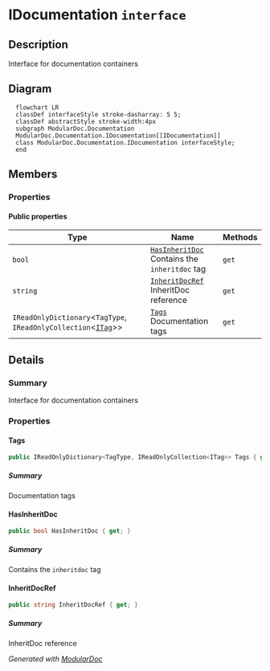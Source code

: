 # IDocumentation `interface`

## Description
Interface for documentation containers

## Diagram
```mermaid
  flowchart LR
  classDef interfaceStyle stroke-dasharray: 5 5;
  classDef abstractStyle stroke-width:4px
  subgraph ModularDoc.Documentation
  ModularDoc.Documentation.IDocumentation[[IDocumentation]]
  class ModularDoc.Documentation.IDocumentation interfaceStyle;
  end
```

## Members
### Properties
#### Public  properties
| Type | Name | Methods |
| --- | --- | --- |
| `bool` | [`HasInheritDoc`](#hasinheritdoc)<br>Contains the `inheritdoc` tag | `get` |
| `string` | [`InheritDocRef`](#inheritdocref)<br>InheritDoc reference | `get` |
| `IReadOnlyDictionary`&lt;`TagType`, `IReadOnlyCollection`&lt;[`ITag`](tags/ITag.md)&gt;&gt; | [`Tags`](#tags)<br>Documentation tags | `get` |

## Details
### Summary
Interface for documentation containers

### Properties
#### Tags
```csharp
public IReadOnlyDictionary<TagType, IReadOnlyCollection<ITag>> Tags { get; }
```
##### Summary
Documentation tags

#### HasInheritDoc
```csharp
public bool HasInheritDoc { get; }
```
##### Summary
Contains the `inheritdoc` tag

#### InheritDocRef
```csharp
public string InheritDocRef { get; }
```
##### Summary
InheritDoc reference

*Generated with* [*ModularDoc*](https://github.com/hailstorm75/ModularDoc)
